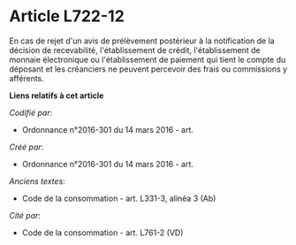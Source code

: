# Article L722-12

En cas de rejet d'un avis de prélèvement postérieur à la notification de la décision de recevabilité, l'établissement de
crédit, l'établissement de monnaie électronique ou l'établissement de paiement qui tient le compte du déposant et les
créanciers ne peuvent percevoir des frais ou commissions y afférents.

**Liens relatifs à cet article**

_Codifié par_:

  - Ordonnance n°2016-301 du 14 mars 2016 - art.

_Créé par_:

  - Ordonnance n°2016-301 du 14 mars 2016 - art.

_Anciens textes_:

  - Code de la consommation - art. L331-3, alinéa 3 (Ab)

_Cité par_:

  - Code de la consommation - art. L761-2 (VD)
